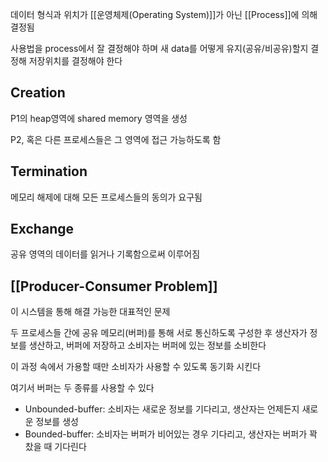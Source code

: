 
데이터 형식과 위치가 [[운영체제(Operating System)]]가 아닌 [[Process]]에 의해 결정됨

사용법을 process에서 잘 결정해야 하며 새 data를 어떻게 유지(공유/비공유)할지 결정해 저장위치를 결정해야 한다

## Creation
P1의 heap영역에 shared memory 영역을 생성

P2, 혹은 다른 프로세스들은 그 영역에 접근 가능하도록 함

## Termination
메모리 해제에 대해 모든 프로세스들의 동의가 요구됨

## Exchange
공유 영역의 데이터를 읽거나 기록함으로써 이루어짐


## **[[Producer-Consumer Problem]]**
이 시스템을 통해 해결 가능한 대표적인 문제

두 프로세스들 간에 공유 메모리(버퍼)를 통해 서로 통신하도록 구성한 후 생산자가 정보를 생산하고, 버퍼에 저장하고 소비자는 버퍼에 있는 정보를 소비한다

이 과정 속에서 가용할 때만 소비자가 사용할 수 있도록 동기화 시킨다

여기서 버퍼는 두 종류를 사용할 수 있다
+ Unbounded-buffer: 소비자는 새로운 정보를 기다리고, 생산자는 언제든지 새로운 정보를 생성
+ Bounded-buffer: 소비자는 버퍼가 비어있는 경우 기다리고, 생산자는 버퍼가 꽉 찼을 때 기다린다

